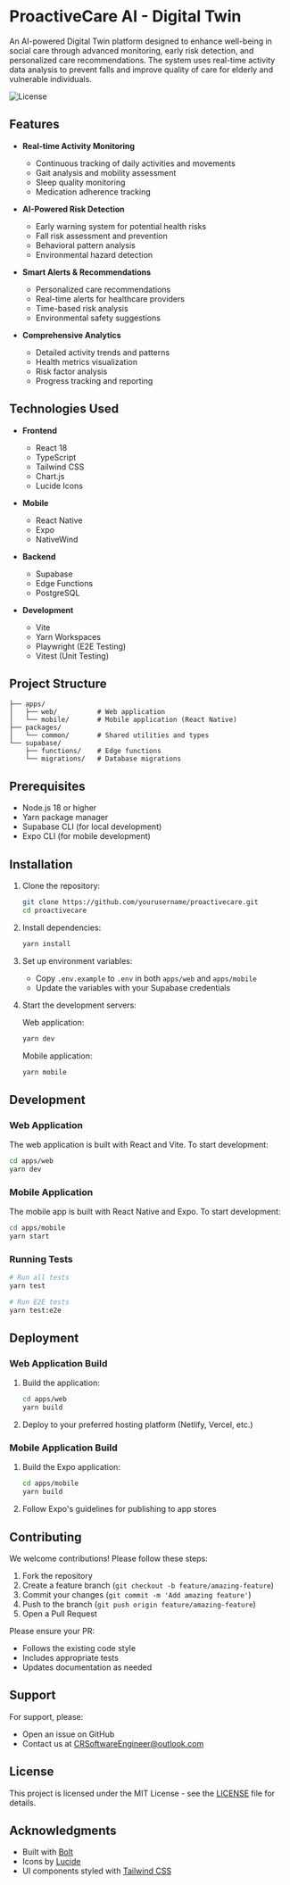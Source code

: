 # ProactiveCare AI - Digital Twin

An AI-powered Digital Twin platform designed to enhance well-being in social care through advanced monitoring, early risk detection, and personalized care recommendations. The system uses real-time activity data analysis to prevent falls and improve quality of care for elderly and vulnerable individuals.

![License](https://img.shields.io/badge/license-MIT-blue.svg)

## Features

- **Real-time Activity Monitoring**
  - Continuous tracking of daily activities and movements
  - Gait analysis and mobility assessment
  - Sleep quality monitoring
  - Medication adherence tracking

- **AI-Powered Risk Detection**
  - Early warning system for potential health risks
  - Fall risk assessment and prevention
  - Behavioral pattern analysis
  - Environmental hazard detection

- **Smart Alerts & Recommendations**
  - Personalized care recommendations
  - Real-time alerts for healthcare providers
  - Time-based risk analysis
  - Environmental safety suggestions

- **Comprehensive Analytics**
  - Detailed activity trends and patterns
  - Health metrics visualization
  - Risk factor analysis
  - Progress tracking and reporting

## Technologies Used

- **Frontend**
  - React 18
  - TypeScript
  - Tailwind CSS
  - Chart.js
  - Lucide Icons

- **Mobile**
  - React Native
  - Expo
  - NativeWind

- **Backend**
  - Supabase
  - Edge Functions
  - PostgreSQL

- **Development**
  - Vite
  - Yarn Workspaces
  - Playwright (E2E Testing)
  - Vitest (Unit Testing)

## Project Structure

```proactivecare/
├── apps/
│   ├── web/          # Web application
│   └── mobile/       # Mobile application (React Native)
├── packages/
│   └── common/       # Shared utilities and types
└── supabase/
    ├── functions/    # Edge functions
    └── migrations/   # Database migrations
```

## Prerequisites

- Node.js 18 or higher
- Yarn package manager
- Supabase CLI (for local development)
- Expo CLI (for mobile development)

## Installation

1. Clone the repository:

   ```bash
   git clone https://github.com/yourusername/proactivecare.git
   cd proactivecare
   ```

2. Install dependencies:

   ```bash
   yarn install
   ```

3. Set up environment variables:
   - Copy `.env.example` to `.env` in both `apps/web` and `apps/mobile`
   - Update the variables with your Supabase credentials

4. Start the development servers:

   Web application:

   ```bash
   yarn dev
   ```

   Mobile application:

   ```bash
   yarn mobile
   ```

## Development

### Web Application

The web application is built with React and Vite. To start development:

```bash
cd apps/web
yarn dev
```

### Mobile Application

The mobile app is built with React Native and Expo. To start development:

```bash
cd apps/mobile
yarn start
```

### Running Tests

```bash
# Run all tests
yarn test

# Run E2E tests
yarn test:e2e
```

## Deployment

### Web Application Build

1. Build the application:

   ```bash
   cd apps/web
   yarn build
   ```

2. Deploy to your preferred hosting platform (Netlify, Vercel, etc.)

### Mobile Application Build

1. Build the Expo application:

   ```bash
   cd apps/mobile
   yarn build
   ```

2. Follow Expo's guidelines for publishing to app stores

## Contributing

We welcome contributions! Please follow these steps:

1. Fork the repository
2. Create a feature branch (`git checkout -b feature/amazing-feature`)
3. Commit your changes (`git commit -m 'Add amazing feature'`)
4. Push to the branch (`git push origin feature/amazing-feature`)
5. Open a Pull Request

Please ensure your PR:

- Follows the existing code style
- Includes appropriate tests
- Updates documentation as needed

## Support

For support, please:

- Open an issue on GitHub
- Contact us at <CRSoftwareEngineer@outlook.com>

## License

This project is licensed under the MIT License - see the [LICENSE](LICENSE) file for details.

## Acknowledgments

- Built with [Bolt](https://bolt.new)
- Icons by [Lucide](https://lucide.dev)
- UI components styled with [Tailwind CSS](https://tailwindcss.com)
